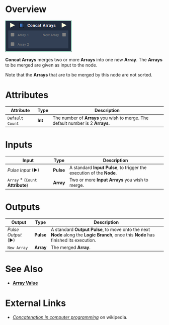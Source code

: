 # Overview

![The Concat Arrays Node.](../../.gitbook/assets/toolbox/array/concat-arrays.png)

**Concat Arrays** merges two or more **Arrays** into one new **Array**. The **Arrays** to be merged are given as input to the node. 

Note that the **Arrays** that are to be merged by this node are not sorted.

# Attributes

|Attribute|Type|Description|
|---|---|---|
|`Default Count`|**Int**|The number of **Arrays** you wish to merge. The default number is 2 **Arrays**.|

# Inputs

|Input|Type|Description|
|---|---|---|
|*Pulse Input* (►)|**Pulse**|A standard **Input Pulse**, to trigger the execution of the **Node**.|
|`Array` * (`Count` **Attribute**)|**Array**|Two or more **Input** **Arrays** you wish to merge.|

# Outputs

|Output|Type|Description|
|---|---|---|
|*Pulse Output* (►)|**Pulse**|A standard **Output Pulse**, to move onto the next **Node** along the **Logic Branch**, once this **Node** has finished its execution.|
|`New Array`|**Array**|The merged **Array**.|

# See Also
- [**Array Value**](array-value.md)

# External Links
- [*Concatenation in computer programming*](https://en.wikipedia.org/wiki/Concatenation) on wikipedia.
